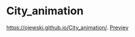 # City_animation
https://ojewski.github.io/City_animation/.
<a href="https://ojewski.github.io/City_animation/">Previev</a>
